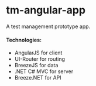 tm-angular-app
==============

A test management prototype app.

#### Technologies:

- AngularJS for client
- UI-Router for routing
- BreezeJS for data
- .NET C# MVC for server
- Breeze.NET for API


